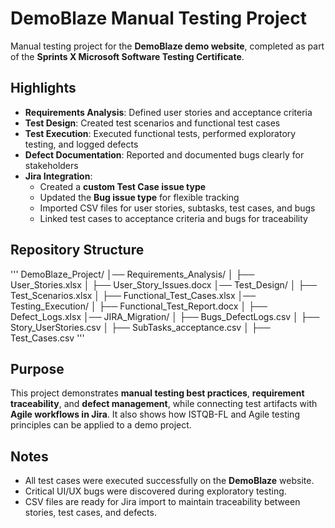 # DemoBlaze Manual Testing Project

Manual testing project for the **DemoBlaze demo website**, completed as part of the **Sprints X Microsoft Software Testing Certificate**.

## Highlights

- **Requirements Analysis**: Defined user stories and acceptance criteria
- **Test Design**: Created test scenarios and functional test cases
- **Test Execution**: Executed functional tests, performed exploratory testing, and logged defects
- **Defect Documentation**: Reported and documented bugs clearly for stakeholders
- **Jira Integration**:
  - Created a **custom Test Case issue type**
  - Updated the **Bug issue type** for flexible tracking
  - Imported CSV files for user stories, subtasks, test cases, and bugs
  - Linked test cases to acceptance criteria and bugs for traceability

## Repository Structure
'''
DemoBlaze_Project/
│── Requirements_Analysis/
│ ├── User_Stories.xlsx
│ ├── User_Story_Issues.docx
│── Test_Design/
│ ├── Test_Scenarios.xlsx
│ ├── Functional_Test_Cases.xlsx
│── Testing_Execution/
│ ├── Functional_Test_Report.docx
│ ├── Defect_Logs.xlsx
│── JIRA_Migration/
│ ├── Bugs_DefectLogs.csv
│ ├── Story_UserStories.csv
│ ├── SubTasks_acceptance.csv
│ ├── Test_Cases.csv
'''

## Purpose

This project demonstrates **manual testing best practices**, **requirement traceability**, and **defect management**, while connecting test artifacts with **Agile workflows in Jira**. It also shows how ISTQB-FL and Agile testing principles can be applied to a demo project.

## Notes

- All test cases were executed successfully on the **DemoBlaze** website.
- Critical UI/UX bugs were discovered during exploratory testing.
- CSV files are ready for Jira import to maintain traceability between stories, test cases, and defects.

